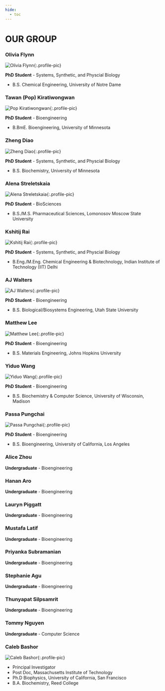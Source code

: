 ```yaml
---
hide:
  - toc
---
```


<link rel="stylesheet" href="../assets/page/roster.css" />

# OUR GROUP

### Olivia Flynn

![Olivia Flynn](./images/olivia-01.png){:.profile-pic}

**PhD Student** - Systems, Synthetic, and Physcial Biology

- B.S. Chemical Engineering, University of Notre Dame

### Tawan (Pop) Kiratiwongwan

![Pop Kiratiwongwan](./images/pop-01.png){:.profile-pic}

**PhD Student** - Bioengineering

- B.BmE. Bioengineering, University of Minnesota

### Zheng Diao

![Zheng Diao](./images/zheng-01.png){:.profile-pic}

**PhD Student** - Systems, Synthetic, and Physcial Biology

- B.S. Biochemistry, University of Minnesota

### Alena Streletskaia

![Alena Streletskaia](./images/alena-01.png){:.profile-pic}

**PhD Student** - BioSciences

- B.S./M.S. Pharmaceutical Sciences, Lomonosov Moscow State University

### Kshitij Rai

![Kshitij Rai](./images/kshitij-01.png){:.profile-pic}

**PhD Student** - Systems, Synthetic, and Physcial Biology

- B.Eng./M.Eng. Chemical Engineering & Biotechnology, Indian Institute of Technology (IIT) Delhi

### AJ Walters

![AJ Walters](./images/aj-01.png){:.profile-pic}

**PhD Student** - Bioengineering

- B.S. Biological/Biosystems Engineering, Utah State University

### Matthew Lee

![Matthew Lee](./images/matt-01.png){:.profile-pic}

**PhD Student** - Bioengineering

- B.S. Materials Engineering, Johns Hopkins University

### Yiduo Wang

![Yiduo Wang](./images/yiduo-01.png){:.profile-pic}

**PhD Student** - Bioengineering

- B.S. Biochemistry & Computer Science, University of Wisconsin, Madison

### Passa Pungchai

![Passa Pungchai](./images/passa-01.png){:.profile-pic}

**PhD Student** - Bioengineering

- B.S. Bioengineering, University of California, Los Angeles

### Alice Zhou

**Undergraduate** - Bioengineering

### Hanan Aro

**Undergraduate** - Bioengineering

### Lauryn Piggatt

**Undergraduate** - Bioengineering

### Mustafa Latif

**Undergraduate** - Bioengineering

### Priyanka Subramanian

**Undergraduate** - Bioengineering

### Stephanie Agu

**Undergraduate** - Bioengineering

### Thunyapat Silpsamrit

**Undergraduate** - Bioengineering

### Tommy Nguyen

**Undergraduate** - Computer Science

### Caleb Bashor

![Caleb Bashor](./images/caleb-01.png){:.profile-pic}

- Principal Investigator
- Post Doc, Massachusetts Institute of Technology
- Ph.D Biophysics, University of California, San Francisco
- B.A. Biochemistry, Reed College
